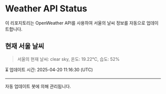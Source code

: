 
# Weather API Status

이 리포지토리는 OpenWeather API를 사용하여 서울의 날씨 정보를 자동으로 업데이트합니다.

## 현재 서울 날씨
> 서울의 현재 날씨: clear sky, 온도: 19.22°C, 습도: 52%

⏳ 업데이트 시간: 2025-04-20 11:16:30 (UTC)

---
자동 업데이트 봇에 의해 관리됩니다.
